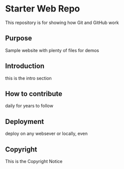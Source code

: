 # Starter Web Repo

This repository is for showing how Git and GitHub work

## Purpose

Sample website with plenty of files for demos

## Introduction

this is the intro section

## How to contribute

daily for years to follow

## Deployment

deploy on any websever or locally, even

## Copyright

This is the Copyright Notice